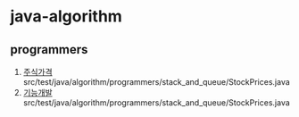 # java-algorithm

## programmers

1. [주식가격](https://programmers.co.kr/learn/courses/30/lessons/42584)
   src/test/java/algorithm/programmers/stack_and_queue/StockPrices.java
2. [기능개발](https://programmers.co.kr/learn/courses/30/lessons/42586)  
   src/test/java/algorithm/programmers/stack_and_queue/StockPrices.java